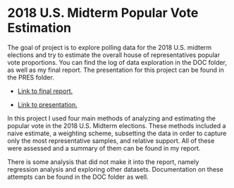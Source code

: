 
<!-- README.md is generated from README.Rmd. Please edit that file -->

# 2018 U.S. Midterm Popular Vote Estimation

The goal of project is to explore polling data for the 2018 U.S. midterm
elections and try to estimate the overall house of representatives
popular vote proportions. You can find the log of data exploration in
the DOC folder, as well as my final report. The presentation for this
project can be found in the PRES folder.

  - [Link to final
    report.](https://github.com/ST541-Fall2018/mklapman-project-elections/blob/master/DOC/klapman_report.pdf)

  - [Link to
    presentation.](https://github.com/ST541-Fall2018/mklapman-project-elections/blob/master/PRES/presentation.pdf)

In this project I used four main methods of analyzing and estimating the
popular vote in the 2018 U.S. Midterm elections. These methods included
a naive estimate, a weighting scheme, subsetting the data in order to
capture only the most representative samples, and relative support. All
of these were assessed and a summary of them can be found in my report.

There is some analysis that did not make it into the report, namely
regression analysis and exploring other datasets. Documentation on these
attempts can be found in the DOC folder as well.
